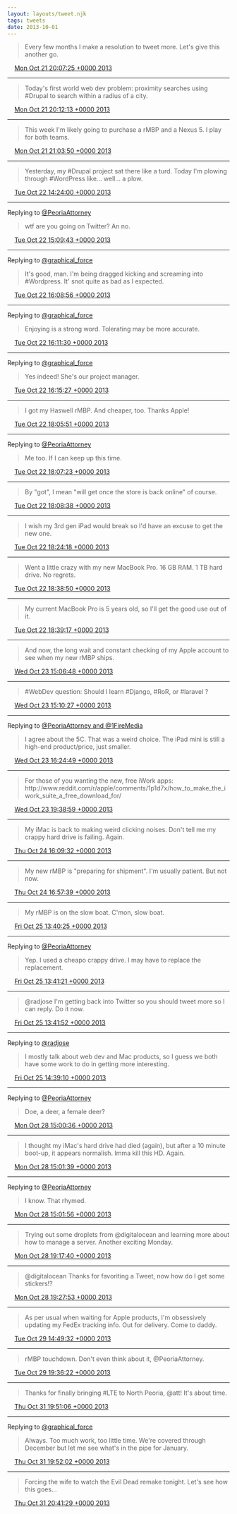 ```yaml
---
layout: layouts/tweet.njk
tags: tweets
date: 2013-10-01
---
```


> Every few months I make a resolution to tweet more\. Let's give this another go\.

<img src="../../media/tweet.ico" width="12" /> [Mon Oct 21 20:07:25 +0000 2013](https://twitter.com/timwasson/status/392381631878533120)

----

> Today's first world web dev problem: proximity searches using \#Drupal to search within a radius of a city\.

<img src="../../media/tweet.ico" width="12" /> [Mon Oct 21 20:12:13 +0000 2013](https://twitter.com/timwasson/status/392382838437183488)

----

> This week I'm likely going to purchase a rMBP and a Nexus 5\. I play for both teams\.

<img src="../../media/tweet.ico" width="12" /> [Mon Oct 21 21:03:50 +0000 2013](https://twitter.com/timwasson/status/392395827051642881)

----

> Yesterday, my \#Drupal project sat there like a turd\. Today I'm plowing through \#WordPress like\.\.\. well\.\.\. a plow\.

<img src="../../media/tweet.ico" width="12" /> [Tue Oct 22 14:24:00 +0000 2013](https://twitter.com/timwasson/status/392657596676464640)

----

Replying to [@PeoriaAttorney](https://twitter.com/PeoriaAttorney/status/392667904811872257)

> wtf are you going on Twitter? An no\.

<img src="../../media/tweet.ico" width="12" /> [Tue Oct 22 15:09:43 +0000 2013](https://twitter.com/timwasson/status/392669098313662464)

----

Replying to [@graphical\_force](https://twitter.com/graphical_force/status/392681110712225792)

> It's good, man\. I'm being dragged kicking and screaming into \#Wordpress\. It' snot quite as bad as I expected\.

<img src="../../media/tweet.ico" width="12" /> [Tue Oct 22 16:08:56 +0000 2013](https://twitter.com/timwasson/status/392684002525446144)

----

Replying to [@graphical\_force](https://twitter.com/graphical_force/status/392684529598877697)

> Enjoying is a strong word\. Tolerating may be more accurate\.

<img src="../../media/tweet.ico" width="12" /> [Tue Oct 22 16:11:30 +0000 2013](https://twitter.com/timwasson/status/392684649081614337)

----

Replying to [@graphical\_force](https://twitter.com/graphical_force/status/392685190621188096)

> Yes indeed\! She's our project manager\.

<img src="../../media/tweet.ico" width="12" /> [Tue Oct 22 16:15:27 +0000 2013](https://twitter.com/timwasson/status/392685643794370562)

----

> I got my Haswell rMBP\. And cheaper, too\. Thanks Apple\!

<img src="../../media/tweet.ico" width="12" /> [Tue Oct 22 18:05:51 +0000 2013](https://twitter.com/timwasson/status/392713425807089664)

----

Replying to [@PeoriaAttorney](https://twitter.com/PeoriaAttorney/status/392687074924437505)

> Me too\. If I can keep up this time\.

<img src="../../media/tweet.ico" width="12" /> [Tue Oct 22 18:07:23 +0000 2013](https://twitter.com/timwasson/status/392713809170673664)

----

> By "got", I mean "will get once the store is back online" of course\.

<img src="../../media/tweet.ico" width="12" /> [Tue Oct 22 18:08:38 +0000 2013](https://twitter.com/timwasson/status/392714127363162112)

----

> I wish my 3rd gen iPad would break so I'd have an excuse to get the new one\.

<img src="../../media/tweet.ico" width="12" /> [Tue Oct 22 18:24:18 +0000 2013](https://twitter.com/timwasson/status/392718068767408129)

----

> Went a little crazy with my new MacBook Pro\. 16 GB RAM\. 1 TB hard drive\. No regrets\.

<img src="../../media/tweet.ico" width="12" /> [Tue Oct 22 18:38:50 +0000 2013](https://twitter.com/timwasson/status/392721724103331840)

----

> My current MacBook Pro is 5 years old, so I'll get the good use out of it\.

<img src="../../media/tweet.ico" width="12" /> [Tue Oct 22 18:39:17 +0000 2013](https://twitter.com/timwasson/status/392721840843399169)

----

> And now, the long wait and constant checking of my Apple account to see when my new rMBP ships\.

<img src="../../media/tweet.ico" width="12" /> [Wed Oct 23 15:06:48 +0000 2013](https://twitter.com/timwasson/status/393030752008273921)

----

> \#WebDev question: Should I learn \#Django, \#RoR, or \#laravel ?

<img src="../../media/tweet.ico" width="12" /> [Wed Oct 23 15:10:27 +0000 2013](https://twitter.com/timwasson/status/393031673903726592)

----

Replying to [@PeoriaAttorney and @1FireMedia](https://twitter.com/PeoriaAttorney/status/392304681944223747)

> I agree about the 5C\. That was a weird choice\. The iPad mini is still a high\-end product/price, just smaller\.

<img src="../../media/tweet.ico" width="12" /> [Wed Oct 23 16:24:49 +0000 2013](https://twitter.com/timwasson/status/393050389165002752)

----

> For those of you wanting the new, free iWork apps: http://www\.reddit\.com/r/apple/comments/1p1d7x/how\_to\_make\_the\_iwork\_suite\_a\_free\_download\_for/

<img src="../../media/tweet.ico" width="12" /> [Wed Oct 23 19:38:59 +0000 2013](https://twitter.com/timwasson/status/393099251627995137)

----

> My iMac is back to making weird clicking noises\. Don't tell me my crappy hard drive is failing\. Again\.

<img src="../../media/tweet.ico" width="12" /> [Thu Oct 24 16:09:32 +0000 2013](https://twitter.com/timwasson/status/393408927074758656)

----

> My new rMBP is "preparing for shipment"\. I'm usually patient\. But not now\.

<img src="../../media/tweet.ico" width="12" /> [Thu Oct 24 16:57:39 +0000 2013](https://twitter.com/timwasson/status/393421036860882944)

----

> My rMBP is on the slow boat\. C'mon, slow boat\.

<img src="../../media/tweet.ico" width="12" /> [Fri Oct 25 13:40:25 +0000 2013](https://twitter.com/timwasson/status/393733788842209280)

----

Replying to [@PeoriaAttorney](https://twitter.com/PeoriaAttorney/status/393705495376056321)

> Yep\. I used a cheapo crappy drive\. I may have to replace the replacement\.

<img src="../../media/tweet.ico" width="12" /> [Fri Oct 25 13:41:21 +0000 2013](https://twitter.com/timwasson/status/393734026395021314)

----

> @radjose I'm getting back into Twitter so you should tweet more so I can reply\. Do it now\.

<img src="../../media/tweet.ico" width="12" /> [Fri Oct 25 13:41:52 +0000 2013](https://twitter.com/timwasson/status/393734155357270016)

----

Replying to [@radjose](https://twitter.com/RadleyJPhoenix/status/393742340025618434)

> I mostly talk about web dev and Mac products, so I guess we both have some work to do in getting more interesting\.

<img src="../../media/tweet.ico" width="12" /> [Fri Oct 25 14:39:10 +0000 2013](https://twitter.com/timwasson/status/393748574359404544)

----

Replying to [@PeoriaAttorney](https://twitter.com/PeoriaAttorney/status/394840452496490497)

> Doe, a deer, a female deer?

<img src="../../media/tweet.ico" width="12" /> [Mon Oct 28 15:00:36 +0000 2013](https://twitter.com/timwasson/status/394841133911515137)

----

> I thought my iMac's hard drive had died \(again\), but after a 10 minute boot\-up, it appears normalish\. Imma kill this HD\. Again\.

<img src="../../media/tweet.ico" width="12" /> [Mon Oct 28 15:01:39 +0000 2013](https://twitter.com/timwasson/status/394841395682234368)

----

Replying to [@PeoriaAttorney](https://twitter.com/PeoriaAttorney/status/394841254296424449)

> I know\. That rhymed\.

<img src="../../media/tweet.ico" width="12" /> [Mon Oct 28 15:01:56 +0000 2013](https://twitter.com/timwasson/status/394841466545000449)

----

> Trying out some droplets from @digitalocean and learning more about how to manage a server\. Another exciting Monday\.

<img src="../../media/tweet.ico" width="12" /> [Mon Oct 28 19:17:40 +0000 2013](https://twitter.com/timwasson/status/394905824096567297)

----

> @digitalocean Thanks for favoriting a Tweet, now how do I get some stickers\!?

<img src="../../media/tweet.ico" width="12" /> [Mon Oct 28 19:27:53 +0000 2013](https://twitter.com/timwasson/status/394908396094095360)

----

> As per usual when waiting for Apple products, I'm obsessively updating my FedEx tracking info\. Out for delivery\. Come to daddy\.

<img src="../../media/tweet.ico" width="12" /> [Tue Oct 29 14:49:32 +0000 2013](https://twitter.com/timwasson/status/395200736738279424)

----

> rMBP touchdown\. Don't even think about it, @PeoriaAttorney\.

<img src="../../media/tweet.ico" width="12" /> [Tue Oct 29 19:36:22 +0000 2013](https://twitter.com/timwasson/status/395272920118751232)

----

> Thanks for finally bringing \#LTE to North Peoria, @att\! It's about time\.

<img src="../../media/tweet.ico" width="12" /> [Thu Oct 31 19:51:06 +0000 2013](https://twitter.com/timwasson/status/396001401425657856)

----

Replying to [@graphical\_force](https://twitter.com/graphical_force/status/395424437152915456)

> Always\. Too much work, too little time\. We're covered through December but let me see what's in the pipe for January\.

<img src="../../media/tweet.ico" width="12" /> [Thu Oct 31 19:52:02 +0000 2013](https://twitter.com/timwasson/status/396001637342269440)

----

> Forcing the wife to watch the Evil Dead remake tonight\. Let's see how this goes\.\.\.

<img src="../../media/tweet.ico" width="12" /> [Thu Oct 31 20:41:29 +0000 2013](https://twitter.com/timwasson/status/396014083100524544)